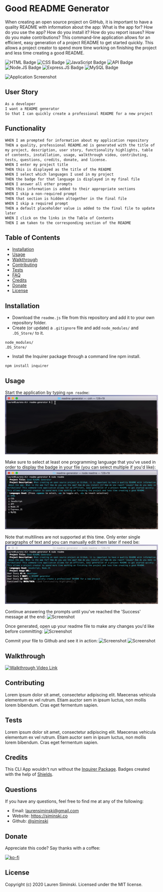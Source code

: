 # Good README Generator
When creating an open source project on GitHub, it is important to have a quality README with information about the app: What is the app for? How do you use the app? How do you install it? How do you report issues? How do you make contributions? This command-line application allows for an efficient, easy generation of a project README to get started quickly. This allows a project creator to spend more time working on finishing the project and less time creating a good README.

![HTML Badge](https://img.shields.io/badge/-HTML-323795) ![CSS Badge](https://img.shields.io/badge/-CSS-01A990) ![JavaScript Badge](https://img.shields.io/badge/-JavaScript-539436) ![API Badge](https://img.shields.io/badge/-API-F58021) ![Node.JS Badge](https://img.shields.io/badge/-Node.JS-CF1848) ![Express.JS Badge](https://img.shields.io/badge/-Express.JS-750460) ![MySQL Badge](https://img.shields.io/badge/-MySQL-61489C)

![Application Screenshot](http://placehold.it/952x600)


## User Story
```
As a developer
I want a README generator
So that I can quickly create a professional README for a new project
```


## Functionality
```
WHEN I am prompted for information about my application repository
THEN a quality, professional README.md is generated with the title of my project, description, user story, functionality highlights, table of contents, installation, usage, walkthrough video, contributing, tests, questions, credits, donate, and license.
WHEN I enter my project title
THEN this is displayed as the title of the README
WHEN I select which languages I used in my project
THEN the badge for that language is displayed in my final file
WHEN I answer all other prompts
THEN this information is added to their appropriate sections
WHEN I skip a non-required prompt
THEN that section is hidden altogether in the final file
WHEN I skip a required prompt
THEN a default placeholder value is added to the final file to update later
WHEN I click on the links in the Table of Contents
THEN I am taken to the corresponding section of the README
```


## Table of Contents
* [Installation](#installation)
* [Usage](#usage)
* [Walkthrough](#walkthrough)
* [Contributing](#contributing)
* [Tests](#tests)
* [FAQ](#faq)
* [Credits](#credits)
* [Donate](#donate)
* [License](#license)


## Installation
* Download the `readme.js` file from this repository and add it to your own repository folder.
* Create (or update) a `.gitignore` file and add `node_modules/` and `.DS_Store/` to it.
```
node_modules/
.DS_Store/
```
* Install the Inquirer package through a command line npm install.
```
npm install inquirer
```


## Usage
Start the application by typing `npm readme`:
![Screenshot](img/node-readme.gif)

Make sure to select at least one programming language that you've used in order to display the badge in your file (you can select multiple if you'd like):
![Screenshot](img/languages.gif)

Note that multilines are not supported at this time. Only enter single paragraphs of text and you can manually edit them later if need be:
![Screenshot](img/singleline.gif)

Continue answering the prompts until you've reached the 'Success' message at the end:
![Screenshot](img/success.gif) 

Once generated, open up your readme file to make any changes you'd like before committing:
![Screenshot](img/coda.gif)

Commit your file to Github and see it in action:
![Screenshot](img/git-commit.gif)
![Screenshot](img/readme.gif)


## Walkthrough
[![Walkthrough Video Link](http://placehold.it/952x600)](https://about.gitlab.com/handbook/markdown-guide/#images)


## Contributing
Lorem ipsum dolor sit amet, consectetur adipiscing elit. Maecenas vehicula elementum ex vel rutrum. Etiam auctor sem in ipsum luctus, non mollis lorem bibendum. Cras eget fermentum sapien.


## Tests
Lorem ipsum dolor sit amet, consectetur adipiscing elit. Maecenas vehicula elementum ex vel rutrum. Etiam auctor sem in ipsum luctus, non mollis lorem bibendum. Cras eget fermentum sapien.


## Credits
This CLI App wouldn't run without the [Inquirer Package](https://github.com/SBoudrias/Inquirer.js). Badges created with the help of [Shields](https://shields.io).


## Questions
If you have any questions, feel free to find me at any of the following:
* Email: laurensiminski@gmail.com
* Website: https://siminski.co
* Github: [@siminski](https://github.com/siminski)


## Donate
Appreciate this code? Say thanks with a coffee:

[![ko-fi](https://www.ko-fi.com/img/githubbutton_sm.svg)](https://ko-fi.com/W7W21YVJJ)


## License
Copyright (c) 2020 Lauren Siminski. Licensed under the MIT license.